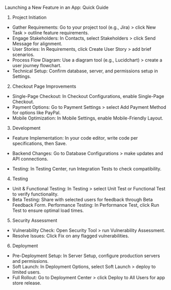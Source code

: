 
Launching a New Feature in an App: Quick Guide

1. Project Initiation

- Gather Requirements: Go to your project tool (e.g., Jira) > click New Task > outline feature requirements.
- Engage Stakeholders: In Contacts, select Stakeholders > click Send Message for alignment.
- User Stories: In Requirements, click Create User Story > add brief scenarios.
- Process Flow Diagram: Use a diagram tool (e.g., Lucidchart) > create a user journey flowchart.
- Technical Setup: Confirm database, server, and permissions setup in Settings.

 2. Checkout Page Improvements

- Single-Page Checkout:  In Checkout Configurations, enable Single-Page Checkout.
- Payment Options: Go to Payment Settings > select Add Payment Method for options like PayPal.
- Mobile Optimization: In Mobile Settings, enable Mobile-Friendly Layout.

 3. Development

- Feature Implementation: In your code editor, write code per specifications, then Save.

- Backend Changes: Go to Database Configurations > make updates and API connections.
- Testing: In Testing Center, run Integration Tests to check compatibility.

4. Testing

- Unit & Functional Testing: In Testing > select Unit Test or Functional Test to verify functionality.
- Beta Testing: Share with selected users for feedback through Beta Feedback Form.
Performance Testing: In Performance Test, click Run Test to ensure optimal load times.

 5. Security Assessment

- Vulnerability Check: Open Security Tool > run Vulnerability Assessment.
- Resolve Issues: Click Fix on any flagged vulnerabilities.

6. Deployment

- Pre-Deployment Setup: In Server Setup, configure production servers and permissions.
- Soft Launch: In Deployment Options, select Soft Launch > deploy to limited users.
- Full Rollout: Go to Deployment Center > click Deploy to All Users for app store release.
